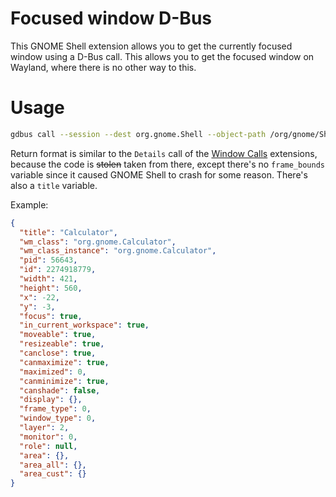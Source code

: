 # Focused window D-Bus

This GNOME Shell extension allows you to get the currently focused window using
a D-Bus call. This allows you to get the focused window on Wayland, where there
is no other way to this.

# Usage

```sh
gdbus call --session --dest org.gnome.Shell --object-path /org/gnome/Shell/Extensions/FocusedWindow --method org.gnome.Shell.Extensions.FocusedWindow.Get
```

Return format is similar to the `Details` call of the
[Window Calls](https://github.com/ickyicky/window-calls) extensions, because the
code is ~~stolen~~ taken from there, except there's no `frame_bounds` variable
since it caused GNOME Shell to crash for some reason. There's also a `title`
variable.

Example:

```json
{
  "title": "Calculator",
  "wm_class": "org.gnome.Calculator",
  "wm_class_instance": "org.gnome.Calculator",
  "pid": 56643,
  "id": 2274918779,
  "width": 421,
  "height": 560,
  "x": -22,
  "y": -3,
  "focus": true,
  "in_current_workspace": true,
  "moveable": true,
  "resizeable": true,
  "canclose": true,
  "canmaximize": true,
  "maximized": 0,
  "canminimize": true,
  "canshade": false,
  "display": {},
  "frame_type": 0,
  "window_type": 0,
  "layer": 2,
  "monitor": 0,
  "role": null,
  "area": {},
  "area_all": {},
  "area_cust": {}
}
```
